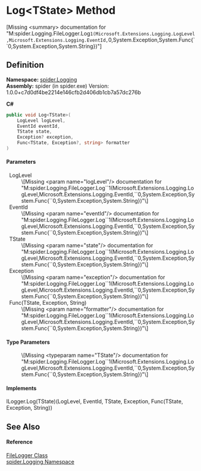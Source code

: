 # Log&lt;TState&gt; Method


\[Missing &lt;summary&gt; documentation for "M:spider.Logging.FileLogger.Log``1(Microsoft.Extensions.Logging.LogLevel,Microsoft.Extensions.Logging.EventId,``0,System.Exception,System.Func{``0,System.Exception,System.String})"\]



## Definition
**Namespace:** <a href="025fefbc-de74-8290-81fc-7e83b8983331">spider.Logging</a>  
**Assembly:** spider (in spider.exe) Version: 1.0.0+c7d0df4be2214e146cfb2d406db1cb7a57dc276b

**C#**
``` C#
public void Log<TState>(
	LogLevel logLevel,
	EventId eventId,
	TState state,
	Exception? exception,
	Func<TState, Exception?, string> formatter
)

```



#### Parameters
<dl><dt>  LogLevel</dt><dd>\[Missing &lt;param name="logLevel"/&gt; documentation for "M:spider.Logging.FileLogger.Log``1(Microsoft.Extensions.Logging.LogLevel,Microsoft.Extensions.Logging.EventId,``0,System.Exception,System.Func{``0,System.Exception,System.String})"\]</dd><dt>  EventId</dt><dd>\[Missing &lt;param name="eventId"/&gt; documentation for "M:spider.Logging.FileLogger.Log``1(Microsoft.Extensions.Logging.LogLevel,Microsoft.Extensions.Logging.EventId,``0,System.Exception,System.Func{``0,System.Exception,System.String})"\]</dd><dt>  TState</dt><dd>\[Missing &lt;param name="state"/&gt; documentation for "M:spider.Logging.FileLogger.Log``1(Microsoft.Extensions.Logging.LogLevel,Microsoft.Extensions.Logging.EventId,``0,System.Exception,System.Func{``0,System.Exception,System.String})"\]</dd><dt>  Exception</dt><dd>\[Missing &lt;param name="exception"/&gt; documentation for "M:spider.Logging.FileLogger.Log``1(Microsoft.Extensions.Logging.LogLevel,Microsoft.Extensions.Logging.EventId,``0,System.Exception,System.Func{``0,System.Exception,System.String})"\]</dd><dt>  Func(TState, Exception, String)</dt><dd>\[Missing &lt;param name="formatter"/&gt; documentation for "M:spider.Logging.FileLogger.Log``1(Microsoft.Extensions.Logging.LogLevel,Microsoft.Extensions.Logging.EventId,``0,System.Exception,System.Func{``0,System.Exception,System.String})"\]</dd></dl>

#### Type Parameters
<dl><dt /><dd>\[Missing &lt;typeparam name="TState"/&gt; documentation for "M:spider.Logging.FileLogger.Log``1(Microsoft.Extensions.Logging.LogLevel,Microsoft.Extensions.Logging.EventId,``0,System.Exception,System.Func{``0,System.Exception,System.String})"\]</dd></dl>

#### Implements
ILogger.Log(TState)(LogLevel, EventId, TState, Exception, Func(TState, Exception, String))  


## See Also


#### Reference
<a href="637e0691-807b-2918-089f-12ea2e5af9a7">FileLogger Class</a>  
<a href="025fefbc-de74-8290-81fc-7e83b8983331">spider.Logging Namespace</a>  
